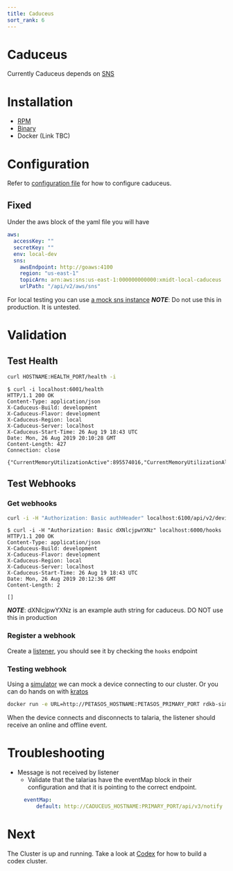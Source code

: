 ```yaml
---
title: Caduceus
sort_rank: 6
---
```


# Caduceus
Currently Caduceus depends on [SNS](https://aws.amazon.com/sns/getting-started/)

# Installation
-   [RPM](https://github.com/xmidt-org/caduceus/releases)
-   [Binary](https://github.com/xmidt-org/caduceus/releases)
-   Docker (Link TBC)

# Configuration
Refer to [configuration file](https://github.com/xmidt-org/caduceus/blob/master/example-caduceus.yaml)
for how to configure caduceus.

## Fixed
Under the aws block of the yaml file you will have

```yaml
aws:
  accessKey: ""
  secretKey: ""
  env: local-dev
  sns:
    awsEndpoint: http://goaws:4100
    region: "us-east-1"
    topicArn: arn:aws:sns:us-east-1:000000000000:xmidt-local-caduceus
    urlPath: "/api/v2/aws/sns"
```
For local testing you can use [a mock sns instance](https://github.com/p4tin/goaws)
_**NOTE**_: Do not use this in production. It is untested.

# Validation
## Test Health
```bash
curl HOSTNAME:HEALTH_PORT/health -i
```


```
$ curl -i localhost:6001/health
HTTP/1.1 200 OK
Content-Type: application/json
X-Caduceus-Build: development
X-Caduceus-Flavor: development
X-Caduceus-Region: local
X-Caduceus-Server: localhost
X-Caduceus-Start-Time: 26 Aug 19 18:43 UTC
Date: Mon, 26 Aug 2019 20:10:28 GMT
Content-Length: 427
Connection: close

{"CurrentMemoryUtilizationActive":895574016,"CurrentMemoryUtilizationAlloc":3190504,"CurrentMemoryUtilizationHeapSys":66224128,"MaxMemoryUtilizationActive":946352128,"MaxMemoryUtilizationAlloc":3908816,"MaxMemoryUtilizationHeapSys":66420736,"PayloadsOverHundred":0,"PayloadsOverTenThousand":0,"PayloadsOverThousand":0,"PayloadsOverZero":0,"TotalRequestsDenied":0,"TotalRequestsReceived":0,"TotalRequestsSuccessfullyServiced":0}
```


## Test Webhooks

### Get webhooks
```bash
curl -i -H "Authorization: Basic authHeader" localhost:6100/api/v2/device/stat
```

```
$ curl -i -H "Authorization: Basic dXNlcjpwYXNz" localhost:6000/hooks
HTTP/1.1 200 OK
Content-Type: application/json
X-Caduceus-Build: development
X-Caduceus-Flavor: development
X-Caduceus-Region: local
X-Caduceus-Server: localhost
X-Caduceus-Start-Time: 26 Aug 19 18:43 UTC
Date: Mon, 26 Aug 2019 20:12:36 GMT
Content-Length: 2

[]
```
_**NOTE**_: dXNlcjpwYXNz is an example auth string for caduceus. DO NOT use
this in production

### Register a webhook
Create a [listener](https://github.com/xmidt-org/wrp-listener/blob/master/examples/configurableListener), you should see it by checking the `hooks` endpoint


### Testing webhook
Using a [simulator](https://github.com/xmidt-org/xmidt/tree/master/simulator) we
can mock a device connecting to our cluster. Or you can do hands on with [kratos](https://github.com/xmidt-org/kratos)

```bash
docker run -e URL=http://PETASOS_HOSTNAME:PETASOS_PRIMARY_PORT rdkb-simulator
```

When the device connects and disconnects to talaria, the listener should receive an online and offline event.


# Troubleshooting
-   Message is not received by listener
    -   Validate that the talarias have the eventMap block in their configuration and that it is pointing to the correct endpoint.
    ```yaml
      eventMap:
          default: http://CADUCEUS_HOSTNAME:PRIMARY_PORT/api/v3/notify
    ```


# Next
The Cluster is up and running. Take a look at [Codex](../../../codex/overview/) for how to build
a codex cluster.
